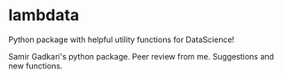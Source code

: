 # lambdata
Python package with helpful utility functions for DataScience!


Samir Gadkari's python package. Peer review from me. Suggestions and new functions.
